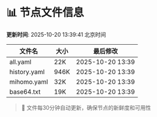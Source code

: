 # 📊 节点文件信息

**更新时间**: 2025-10-20 13:39:41 北京时间

| 文件名 | 大小 | 最后修改 |
|--------|------|----------|
| all.yaml | 22K | 2025-10-20 13:39 |
| history.yaml | 946K | 2025-10-20 13:39 |
| mihomo.yaml | 32K | 2025-10-20 13:39 |
| base64.txt | 19K | 2025-10-20 13:39 |

> 🔄 文件每30分钟自动更新，确保节点的新鲜度和可用性
